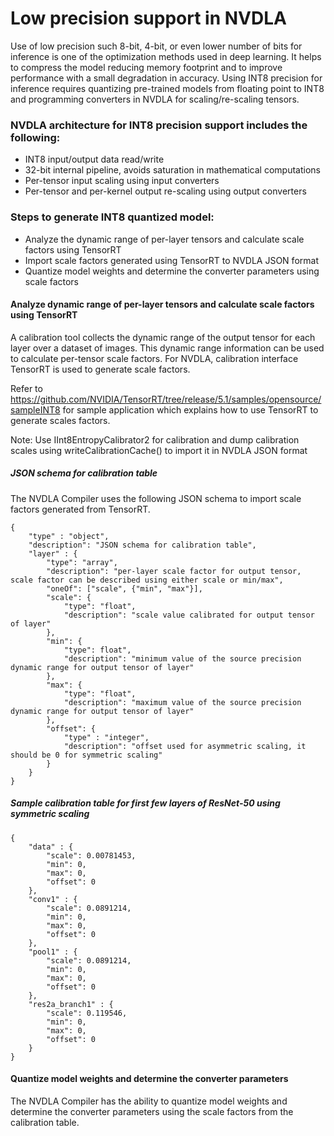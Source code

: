 # Low precision support in NVDLA

Use of low precision such 8-bit, 4-bit, or even lower number of bits for inference is one of the optimization methods used in deep learning. It helps to compress the model reducing memory footprint and to improve performance with a small degradation in accuracy. Using INT8 precision for inference requires quantizing pre-trained models from floating point to INT8 and programming converters in NVDLA for scaling/re-scaling tensors.

### NVDLA architecture for INT8 precision support includes the following:
-	INT8 input/output data read/write
-	32-bit internal pipeline, avoids saturation in mathematical computations
-	Per-tensor input scaling using input converters
-	Per-tensor and per-kernel output re-scaling using output converters

### Steps to generate INT8 quantized model:
-	Analyze the dynamic range of per-layer tensors and calculate scale factors using TensorRT
-	Import scale factors generated using TensorRT to NVDLA JSON format
-	Quantize model weights and determine the converter parameters using scale factors

#### Analyze dynamic range of per-layer tensors and calculate scale factors using TensorRT
A calibration tool collects the dynamic range of the output tensor for each layer over a dataset of images. This dynamic range information can be used to calculate per-tensor scale factors. For NVDLA, calibration interface TensorRT is used to generate scale factors.

Refer to https://github.com/NVIDIA/TensorRT/tree/release/5.1/samples/opensource/sampleINT8 for sample application which explains how to use TensorRT to generate scales factors.

Note: Use IInt8EntropyCalibrator2 for calibration and dump calibration scales using writeCalibrationCache() to import it in NVDLA JSON format

##### JSON schema for calibration table

The NVDLA Compiler uses the following JSON schema to import scale factors generated from TensorRT.

```
{
    "type" : "object",
    "description": "JSON schema for calibration table",
    "layer" : {
        "type": "array",
        "description": "per-layer scale factor for output tensor, scale factor can be described using either scale or min/max",
        "oneOf": ["scale", {"min", "max"}],
        "scale": {
            "type": "float",
            "description": "scale value calibrated for output tensor of layer"
        },
        "min": {
            "type": float",
            "description": "minimum value of the source precision dynamic range for output tensor of layer"
        },
        "max": {
            "type": "float",
            "description": "maximum value of the source precision dynamic range for output tensor of layer"
        },
        "offset": {
            "type" : "integer",
            "description": "offset used for asymmetric scaling, it should be 0 for symmetric scaling"
        }
    }
}
```

##### Sample calibration table for first few layers of ResNet-50 using symmetric scaling

```
{
	"data" : {
		"scale": 0.00781453,
		"min": 0,
		"max": 0,
		"offset": 0
	},
	"conv1" : {
		"scale": 0.0891214,
		"min": 0,
		"max": 0,
		"offset": 0
	},
	"pool1" : {
		"scale": 0.0891214,
		"min": 0,
		"max": 0,
		"offset": 0
	},
	"res2a_branch1" : {
		"scale": 0.119546,
		"min": 0,
		"max": 0,
		"offset": 0
	}
}
```

#### Quantize model weights and determine the converter parameters

The NVDLA Compiler has the ability to quantize model weights and determine the converter parameters using the scale factors from the calibration table.
